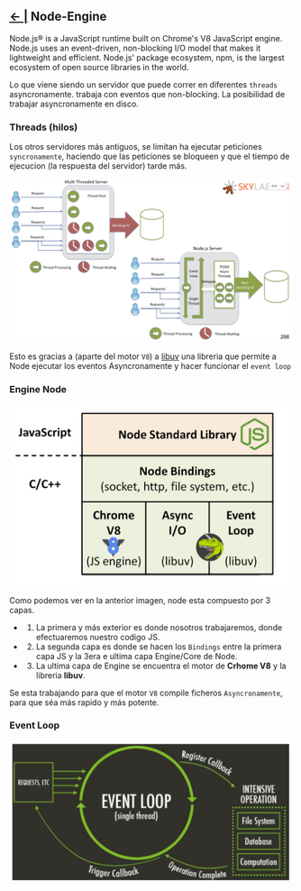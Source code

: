 ## [← |](https://github.com/VGamezz19/skylab-boot-notes/blob/dev/course/semana06/)   Node-Engine


Node.js® is a JavaScript runtime built on Chrome's V8 JavaScript engine. Node.js uses an event-driven, non-blocking I/O model that makes it lightweight and efficient. Node.js' package ecosystem, npm, is the largest ecosystem of open source libraries in the world.

Lo que viene siendo un servidor que puede correr en diferentes `threads` asyncronamente.
trabaja con eventos que non-blocking. La posibilidad de trabajar asyncronamente en disco.

### Threads (hilos)
Los otros servidores más antiguos, se limitan ha ejecutar peticiones `syncronamente`, haciendo que las peticiones se bloqueen y que el tiempo de ejecucion (la respuesta del servidor) tarde más.


![Image](https://github.com/VGamezz19/skylab-boot-notes/blob/dev/course/semana06/public/threads.png)

Esto es gracias a (aparte del motor `V8`) a [libuv](http://libuv.org/) una libreria que permite a Node ejecutar los eventos Asyncronamente y hacer funcionar el `event loop`


### Engine Node
![Image](https://github.com/VGamezz19/skylab-boot-notes/blob/dev/course/semana06/public/engine.png)

Como podemos ver en la anterior imagen, node esta compuesto por 3 capas.
- 1. La primera y más exterior es donde nosotros trabajaremos, donde efectuaremos nuestro codigo JS.

- 2. La segunda capa es donde se hacen los `Bindings` entre la primera capa JS y la 3era e ultima capa Engine/Core de Node.

- 3. La ultima capa de Engine se encuentra el motor de **Crhome V8** y la libreria **libuv**.

Se esta trabajando para que el motor `V8` compile ficheros `Asyncronamente`, para que séa más rapido y más potente.


### Event Loop
![Image](https://github.com/VGamezz19/skylab-boot-notes/blob/dev/course/semana06/public/evenLoop.png)
